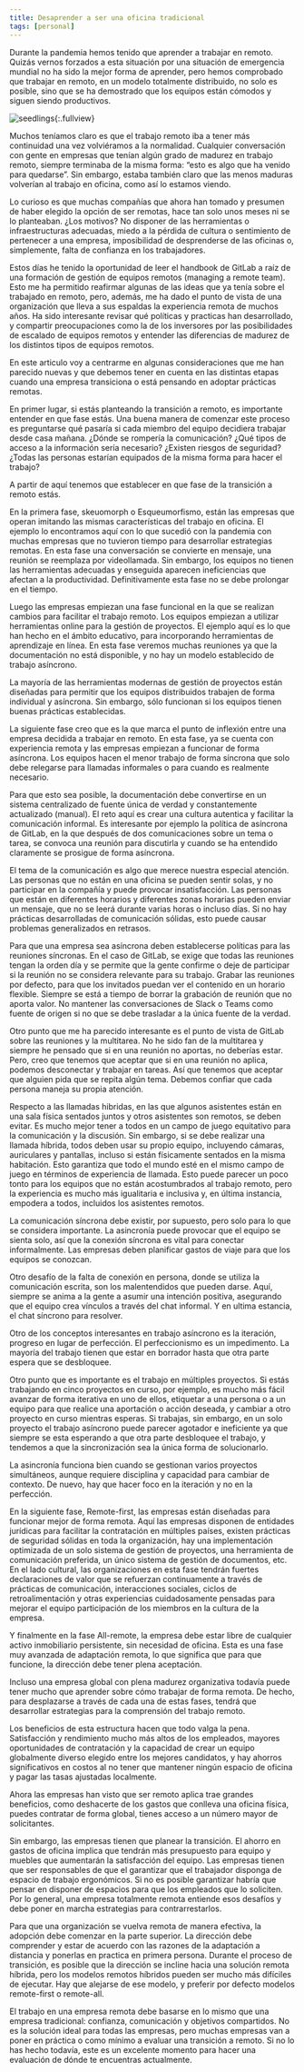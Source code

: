 ```yaml
---
title: Desaprender a ser una oficina tradicional
tags: [personal]
---
```

Durante la pandemia hemos tenido que aprender a trabajar en remoto. Quizás vernos forzados a esta situación por una situación de emergencia mundial no ha sido la mejor forma de aprender, pero hemos comprobado que trabajar en remoto, en un modelo totalmente distribuido, no solo es posible, sino que se ha demostrado que los equipos están cómodos y siguen siendo productivos.

![seedlings](/img/work-from-home.jpg){:.fullview}

Muchos teníamos claro es que el trabajo remoto iba a tener más continuidad una vez volviéramos a la normalidad. Cualquier conversación con gente en empresas que tenían algún grado de madurez en trabajo remoto, siempre terminaba de la misma forma: “esto es algo que ha venido para quedarse”. Sin embargo, estaba también claro que las menos maduras volverían al trabajo en oficina, como así lo estamos viendo.

Lo curioso es que muchas compañías que ahora han tomado y presumen de haber elegido la opción de ser remotas, hace tan solo unos meses ni se lo planteaban. ¿Los motivos? No disponer de las herramientas o infraestructuras adecuadas, miedo a la pérdida de cultura o sentimiento de pertenecer a una empresa, imposibilidad de desprenderse de las oficinas o, simplemente, falta de confianza en los trabajadores. 

Estos días he tenido la oportunidad de leer el handbook de GitLab a raíz de una formación de gestión de equipos remotos (managing a remote team). Esto me ha permitido reafirmar algunas de las ideas que ya tenía sobre el trabajado en remoto, pero, además, me ha dado el punto de vista de una organización que lleva a sus espaldas la experiencia remota de muchos años. Ha sido interesante revisar qué políticas y practicas han desarrollado, y compartir preocupaciones como la de los inversores por las posibilidades de escalado de equipos remotos y entender las diferencias de madurez de los distintos tipos de equipos remotos.

En este articulo voy a centrarme en algunas consideraciones que me han parecido nuevas y que debemos tener en cuenta en las distintas etapas cuando una empresa transiciona o está pensando en adoptar prácticas remotas. 

En primer lugar, si estás planteando la transición a remoto, es importante entender en que fase estás. Una buena manera de comenzar este proceso es preguntarse qué pasaría si cada miembro del equipo decidiera trabajar desde casa mañana. ¿Dónde se rompería la comunicación? ¿Qué tipos de acceso a la información sería necesario? ¿Existen riesgos de seguridad? ¿Todas las personas estarían equipados de la misma forma para hacer el trabajo? 


A partir de aquí tenemos que establecer en que fase de la transición a remoto estás.

En la primera fase, skeuomorph o Esqueumorfismo, están las empresas que operan imitando las mismas características del trabajo en oficina. El ejemplo lo encontramos aquí con lo que sucedió con la pandemia con muchas empresas que no tuvieron tiempo para desarrollar estrategias remotas. En esta fase una conversación se convierte en mensaje, una reunión se reemplaza por videollamada. Sin embargo, los equipos no tienen las herramientas adecuadas y enseguida aparecen ineficiencias que afectan a la productividad. Definitivamente esta fase no se debe prolongar en el tiempo.

Luego las empresas empiezan una fase funcional en la que se realizan cambios para facilitar el trabajo remoto. Los equipos empiezan a utilizar herramientas online para la gestión de proyectos. El ejemplo aquí es lo que han hecho en el ámbito educativo, para incorporando herramientas de aprendizaje en línea. En esta fase veremos muchas reuniones ya que la documentación no está disponible, y no hay un modelo establecido de trabajo asíncrono.

La mayoría de las herramientas modernas de gestión de proyectos están diseñadas para permitir que los equipos distribuidos trabajen de forma individual y asíncrona. Sin embargo, sólo funcionan si los equipos tienen buenas prácticas establecidas.

La siguiente fase creo que es la que marca el punto de inflexión entre una empresa decidida a trabajar en remoto. En esta fase, ya se cuenta con experiencia remota y las empresas empiezan a funcionar de forma asíncrona. Los equipos hacen el menor trabajo de forma síncrona que solo debe relegarse para llamadas informales o para cuando es realmente necesario. 

Para que esto sea posible, la documentación debe convertirse en un sistema centralizado de fuente única de verdad y constantemente actualizado (manual). El reto aquí es crear una cultura autentica y facilitar la comunicación informal. Es interesante por ejemplo la política de asíncrona de GitLab, en la que después de dos comunicaciones sobre un tema o tarea, se convoca una reunión para discutirla y cuando se ha entendido claramente se prosigue de forma asíncrona. 

El tema de la comunicación es algo que merece nuestra especial atención. Las personas que no están en una oficina se pueden sentir solas, y no participar en la compañía y puede provocar insatisfacción. Las personas que están en diferentes horarios y diferentes zonas horarias pueden enviar un mensaje, que no se leerá durante varias horas o incluso días. Si no hay prácticas desarrolladas de comunicación sólidas, esto puede causar problemas generalizados en retrasos.

Para que una empresa sea asíncrona deben establecerse políticas para las reuniones síncronas. En el caso de GitLab, se exige que todas las reuniones tengan la orden día y se permite que la gente confirme o deje de participar si la reunión no se considera relevante para su trabajo. Grabar las reuniones por defecto, para que los invitados puedan ver el contenido en un horario flexible. Siempre se está a tiempo de borrar la grabación de reunión que no aporta valor. No mantener las conversaciones de Slack o Teams como fuente de origen si no que se debe trasladar a la única fuente de la verdad.

Otro punto que me ha parecido interesante es el punto de vista de GitLab sobre las reuniones y la multitarea. No he sido fan de la multitarea y siempre he pensado que si en una reunión no aportas, no deberías estar. Pero, creo que tenemos que aceptar que si en una reunión no aplica, podemos desconectar y trabajar en tareas. Así que tenemos que aceptar que alguien pida que se repita algún tema. Debemos confiar que cada persona maneja su propia atención.

Respecto a las llamadas hibridas, en las que algunos asistentes están en una sala física sentados juntos y otros asistentes son remotos, se deben evitar. Es mucho mejor tener a todos en un campo de juego equitativo para la comunicación y la discusión. Sin embargo, si se debe realizar una llamada híbrida, todos deben usar su propio equipo, incluyendo cámaras, auriculares y pantallas, incluso si están físicamente sentados en la misma habitación. Esto garantiza que todo el mundo esté en el mismo campo de juego en términos de experiencia de llamada. Esto puede parecer un poco tonto para los equipos que no están acostumbrados al trabajo remoto, pero la experiencia es mucho más igualitaria e inclusiva y, en última instancia, empodera a todos, incluidos los asistentes remotos.

La comunicación síncrona debe existir, por supuesto, pero solo para lo que se considera importante. La asincronía puede provocar que el equipo se sienta solo, así que la conexión síncrona es vital para conectar informalmente. Las empresas deben planificar gastos de viaje para que los equipos se conozcan. 

Otro desafío de la falta de conexión en persona, donde se utiliza la comunicación escrita, son los malentendidos que pueden darse. Aquí, siempre se anima a la gente a asumir una intención positiva, asegurando que el equipo crea vínculos a través del chat informal. Y en ultima estancia, el chat síncrono para resolver.

Otro de los conceptos interesantes en trabajo asíncrono es la iteración, progreso en lugar de perfección. El perfeccionismo es un impedimento. La mayoría del trabajo tienen que estar en borrador hasta que otra parte espera que se desbloquee.

Otro punto que es importante es el trabajo en múltiples proyectos. Si estás trabajando en cinco proyectos en curso, por ejemplo, es mucho más fácil avanzar de forma iterativa en uno de ellos, etiquetar a una persona o a un equipo para que realice una aportación o acción deseada, y cambiar a otro proyecto en curso mientras esperas. Si trabajas, sin embargo, en un solo proyecto el trabajo asíncrono puede parecer agotador e ineficiente ya que siempre se esta esperando a que otra parte desbloquee el trabajo, y tendemos a que la sincronización sea la única forma de solucionarlo.

La asincronía funciona bien cuando se gestionan varios proyectos simultáneos, aunque requiere disciplina y capacidad para cambiar de contexto. De nuevo, hay que hacer foco en la iteración y no en la perfección.

En la siguiente fase, Remote-first, las empresas están diseñadas para funcionar mejor de forma remota. Aquí las empresas disponen de entidades jurídicas para facilitar la contratación en múltiples países, existen prácticas de seguridad sólidas en toda la organización, hay una implementación optimizada de un solo sistema de gestión de proyectos, una herramienta de comunicación preferida, un único sistema de gestión de documentos, etc. En el lado cultural, las organizaciones en esta fase tendrán fuertes declaraciones de valor que se refuerzan continuamente a través de prácticas de comunicación, interacciones sociales, ciclos de retroalimentación y otras experiencias cuidadosamente pensadas para mejorar el equipo participación de los miembros en la cultura de la empresa.

Y finalmente en la fase All-remote, la empresa debe estar libre de cualquier activo inmobiliario persistente, sin necesidad de oficina. Esta es una fase muy avanzada de adaptación remota, lo que significa que para que funcione, la dirección debe tener plena aceptación. 

Incluso una empresa global con plena madurez organizativa todavía puede tener mucho que aprender sobre cómo trabajar de forma remota. De hecho, para desplazarse a través de cada una de estas fases, tendrá que desarrollar estrategias para la comprensión del trabajo remoto. 

Los beneficios de esta estructura hacen que todo valga la pena. Satisfacción y rendimiento mucho más altos de los empleados, mayores oportunidades de contratación y la capacidad de crear un equipo globalmente diverso elegido entre los mejores candidatos, y hay ahorros significativos en costos al no tener que mantener ningún espacio de oficina y pagar las tasas ajustadas localmente.

Ahora las empresas han visto que ser remoto aplica trae grandes beneficios, como deshacerte de los gastos que conlleva una oficina física, puedes contratar de forma global, tienes acceso a un número mayor de solicitantes. 

Sin embargo, las empresas tienen que planear la transición. El ahorro en gastos de oficina implica que tendrán más presupuesto para equipo y muebles que aumentarán la satisfacción del equipo. Las empresas tienen que ser responsables de que el garantizar que el trabajador disponga de espacio de trabajo ergonómicos. Si no es posible garantizar habría que pensar en disponer de espacios para que los empleados que lo soliciten. Por lo general, una empresa totalmente remota entiende esos desafíos y debe poner en marcha estrategias para contrarrestarlos. 

Para que una organización se vuelva remota de manera efectiva, la adopción debe comenzar en la parte superior. La dirección debe comprender y estar de acuerdo con las razones de la adaptación a distancia y ponerlas en practica en primera persona. Durante el proceso de transición, es posible que la dirección se incline hacia una solución remota híbrida, pero los modelos remotos híbridos pueden ser mucho más difíciles de ejecutar. Hay que alejarse de ese modelo, y preferir por defecto modelos remote-first o remote-all. 

El trabajo en una empresa remota debe basarse en lo mismo que una empresa tradicional: confianza, comunicación y objetivos compartidos. No es la solución ideal para todas las empresas, pero muchas empresas van a poner en práctica o como mínimo a evaluar una transición a remoto. Si no lo has hecho todavía, este es un excelente momento para hacer una evaluación de dónde te encuentras actualmente.